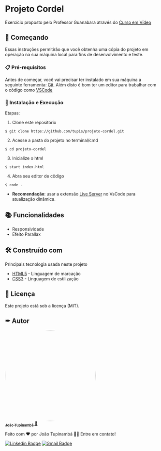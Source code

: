# Projeto Cordel

Exercício proposto pelo Professor Guanabara através do [Curso em Vídeo](https://www.cursoemvideo.com/)

## 🚀 Começando

Essas instruções permitirão que você obtenha uma cópia do projeto em operação na sua máquina local para fins de desenvolvimento e teste.

### 📋 Pré-requisitos

Antes de começar, você vai precisar ter instalado em sua máquina a seguinte ferramenta:
[Git](https://git-scm.com). 
Além disto é bom ter um editor para trabalhar com o código como [VSCode](https://code.visualstudio.com/)

### 🔧 Instalação e Execução

Etapas:

1. Clone este repositório
```
$ git clone https://github.com/tupis/projeto-cordel.git
```
2. Acesse a pasta do projeto no terminal/cmd
```
$ cd projeto-cordel
```
3. Inicialize o html
```
$ start index.html
```
4. Abra seu editor de cõdigo
```
$ code .
```
- **Recomendação**: usar a extensão [Live Server](https://github.com/ritwickdey/vscode-live-server-plus-plus) no VsCode para atualização dinâmica.

## 📚 Funcionalidades

- Responsividade
- Efeito Parallax

## 🛠️ Construído com

Principais tecnologia usada neste projeto

* [HTML5](https://developer.mozilla.org/pt-BR/docs/Web/HTML) - Linguagem de marcação
* [CSS3](https://maven.apache.org/) - Linguagem de estilização

## 📄 Licença

Este projeto está sob a licença (MIT).

## ✒ Autor

<a href="https://github.com/tupis">
  <img style="border-radius: 50%" src="https://user-images.githubusercontent.com/95971013/183971745-f895f523-b707-4811-ba0e-d81409ca2205.jpg" width="300px;" alt=""/>
 <br />
 <sub><b>João Tupinambá</b></sub>
</a> 
<a href="https://github.com/tupis" title="Github">🚀</a>

Feito com ❤️ por João Tupinambá 👋🏽 Entre em contato!

[![Linkedin Badge](https://img.shields.io/badge/-Tupi-blue?style=flat-square&logo=Linkedin&logoColor=white&link=https://www.linkedin.com/in/joaotupinamba)](https://www.linkedin.com/in/joaotupinamba/) 
[![Gmail Badge](https://img.shields.io/badge/-joaoh.tupinamba@gmail.com-c14438?style=flat-square&logo=Gmail&logoColor=white&link=mailto:tgmarinho@gmail.com)](mailto:joaoh.tupinamba@gmail.com)
